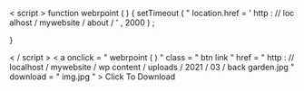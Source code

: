 < script > function webrpoint ( ) { setTimeout ( " location.href = ' http : // loc alhost / mywebsite / about / ' , 2000 ) ;

}

< / script > < a onclick = " webrpoint ( ) " class = " btn link " href = " http : // localhost / mywebsite / wp content / uploads / 2021 / 03 / back garden.jpg " download = " img.jpg " > Click To Download </a>
